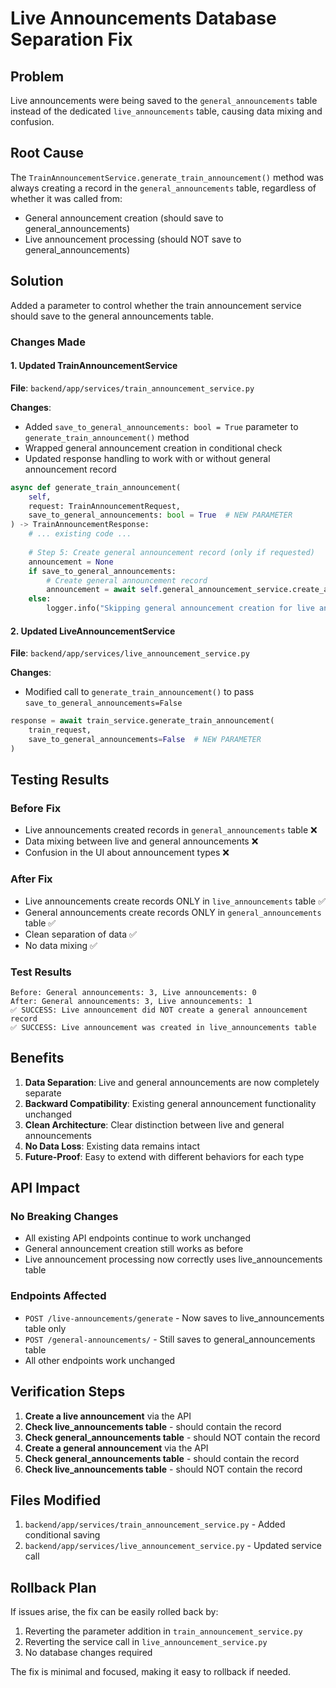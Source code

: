 # Live Announcements Database Separation Fix

## Problem
Live announcements were being saved to the `general_announcements` table instead of the dedicated `live_announcements` table, causing data mixing and confusion.

## Root Cause
The `TrainAnnouncementService.generate_train_announcement()` method was always creating a record in the `general_announcements` table, regardless of whether it was called from:
- General announcement creation (should save to general_announcements)
- Live announcement processing (should NOT save to general_announcements)

## Solution
Added a parameter to control whether the train announcement service should save to the general announcements table.

### Changes Made

#### 1. Updated TrainAnnouncementService
**File**: `backend/app/services/train_announcement_service.py`

**Changes**:
- Added `save_to_general_announcements: bool = True` parameter to `generate_train_announcement()` method
- Wrapped general announcement creation in conditional check
- Updated response handling to work with or without general announcement record

```python
async def generate_train_announcement(
    self, 
    request: TrainAnnouncementRequest,
    save_to_general_announcements: bool = True  # NEW PARAMETER
) -> TrainAnnouncementResponse:
    # ... existing code ...
    
    # Step 5: Create general announcement record (only if requested)
    announcement = None
    if save_to_general_announcements:
        # Create general announcement record
        announcement = await self.general_announcement_service.create_announcement(announcement_data)
    else:
        logger.info("Skipping general announcement creation for live announcement")
```

#### 2. Updated LiveAnnouncementService
**File**: `backend/app/services/live_announcement_service.py`

**Changes**:
- Modified call to `generate_train_announcement()` to pass `save_to_general_announcements=False`

```python
response = await train_service.generate_train_announcement(
    train_request, 
    save_to_general_announcements=False  # NEW PARAMETER
)
```

## Testing Results

### Before Fix
- Live announcements created records in `general_announcements` table ❌
- Data mixing between live and general announcements ❌
- Confusion in the UI about announcement types ❌

### After Fix
- Live announcements create records ONLY in `live_announcements` table ✅
- General announcements create records ONLY in `general_announcements` table ✅
- Clean separation of data ✅
- No data mixing ✅

### Test Results
```
Before: General announcements: 3, Live announcements: 0
After: General announcements: 3, Live announcements: 1
✅ SUCCESS: Live announcement did NOT create a general announcement record
✅ SUCCESS: Live announcement was created in live_announcements table
```

## Benefits

1. **Data Separation**: Live and general announcements are now completely separate
2. **Backward Compatibility**: Existing general announcement functionality unchanged
3. **Clean Architecture**: Clear distinction between live and general announcements
4. **No Data Loss**: Existing data remains intact
5. **Future-Proof**: Easy to extend with different behaviors for each type

## API Impact

### No Breaking Changes
- All existing API endpoints continue to work unchanged
- General announcement creation still works as before
- Live announcement processing now correctly uses live_announcements table

### Endpoints Affected
- `POST /live-announcements/generate` - Now saves to live_announcements table only
- `POST /general-announcements/` - Still saves to general_announcements table
- All other endpoints work unchanged

## Verification Steps

1. **Create a live announcement** via the API
2. **Check live_announcements table** - should contain the record
3. **Check general_announcements table** - should NOT contain the record
4. **Create a general announcement** via the API
5. **Check general_announcements table** - should contain the record
6. **Check live_announcements table** - should NOT contain the record

## Files Modified

1. `backend/app/services/train_announcement_service.py` - Added conditional saving
2. `backend/app/services/live_announcement_service.py` - Updated service call

## Rollback Plan

If issues arise, the fix can be easily rolled back by:
1. Reverting the parameter addition in `train_announcement_service.py`
2. Reverting the service call in `live_announcement_service.py`
3. No database changes required

The fix is minimal and focused, making it easy to rollback if needed.